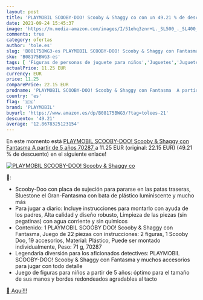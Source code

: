 ```yaml
---
layout: post
title: 'PLAYMOBIL SCOOBY-DOO! Scooby & Shaggy co con un 49.21 % de descuento'
date: 2021-09-24 15:45:37
image: 'https://m.media-amazon.com/images/I/51ehq3znr+L._SL500_._SL400_.jpg'
comments: true
category: ofertas
author: 'tole.es'
slug: 'B08175BWG3-es PLAYMOBIL SCOOBY-DOO! Scooby & Shaggy con Fantasma A...'
sku: 'B08175BWG3-es'
tags: [ 'Figuras de personas de juguete para niños','Juguetes','Juguetes y juegos','Muñecos y figuras','playmobil', ]
actualPrice: 11.25 EUR
currency: EUR
price: 11.25
comparePrice: 22.15 EUR
prodname: 'PLAYMOBIL SCOOBY-DOO! Scooby & Shaggy con Fantasma  A partir de 5 años  70287 '
country: 'es'
flag: '🇪🇸'
brand: 'PLAYMOBIL'
buyurl: 'https://www.amazon.es/dp/B08175BWG3/?tag=tolees-21'
descuento: '49.21'
average: '12.8678325123154'
---
```


En este momento está [PLAYMOBIL SCOOBY-DOO! Scooby & Shaggy con Fantasma  A partir de 5 años  70287 ](https://www.amazon.es/dp/B08175BWG3/?tag=tolees-21) a 11.25 EUR (original: 22.15 EUR) (49.21 %  de descuento) en el siguiente enlace!

[![PLAYMOBIL SCOOBY-DOO! Scooby & Shaggy co](https://m.media-amazon.com/images/I/51ehq3znr+L._SL500_._SL400_.jpg)](https://www.amazon.es/dp/B08175BWG3/?tag=tolees-21)

🔎:

- Scooby-Doo con placa de sujeción para pararse en las patas traseras, Bluestone el Gran-Fantasma con bata de plástico luminiscente y mucho más
- Para jugar a diario: Incluye instrucciones para montarlo con ayuda de los padres, Alta calidad y diseño robusto, Limpieza de las piezas (sin pegatinas) con agua corriente y sin químicos
- Contenido: 1 PLAYMOBIL SCOOBY DOO! Scooby & Shaggy con Fantasma, Juego de 22 piezas con instrucciones: 2 figuras, 1 Scooby Doo, 19 accesorios, Material: Plástico, Puede ser montado individualmente, Peso: 71 g, 70287
- Legendaria diversión para los aficionados detectives: PLAYMOBIL SCOOBY-DOO! Scooby & Shaggy con Fantasma y muchos accesorios para jugar con todo detalle
- Juego de figuras para niños a partir de 5 años: óptimo para el tamaño de sus manos y bordes redondeados agradables al tacto

[🛒 Aquí!!!](https://www.amazon.es/dp/B08175BWG3/?tag=tolees-21)
